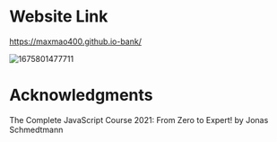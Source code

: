# Website Link
https://maxmao400.github.io-bank/

![1675801477711](https://user-images.githubusercontent.com/78703891/217356931-c4bd8fc4-a7ce-4c16-a18a-dee33e0fab0a.png)






# Acknowledgments
The Complete JavaScript Course 2021: From Zero to Expert! by Jonas Schmedtmann
